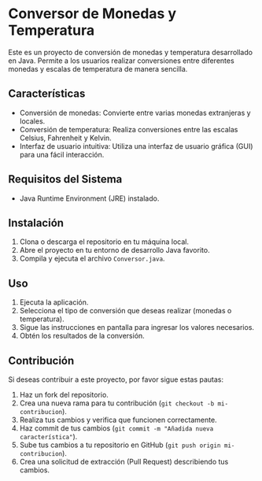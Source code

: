 # Conversor de Monedas y Temperatura

Este es un proyecto de conversión de monedas y temperatura desarrollado en Java. Permite a los usuarios realizar conversiones entre diferentes monedas y escalas de temperatura de manera sencilla.

## Características

- Conversión de monedas: Convierte entre varias monedas extranjeras y locales.
- Conversión de temperatura: Realiza conversiones entre las escalas Celsius, Fahrenheit y Kelvin.
- Interfaz de usuario intuitiva: Utiliza una interfaz de usuario gráfica (GUI) para una fácil interacción.

## Requisitos del Sistema

- Java Runtime Environment (JRE) instalado.

## Instalación

1. Clona o descarga el repositorio en tu máquina local.
2. Abre el proyecto en tu entorno de desarrollo Java favorito.
3. Compila y ejecuta el archivo `Conversor.java`.

## Uso

1. Ejecuta la aplicación.
2. Selecciona el tipo de conversión que deseas realizar (monedas o temperatura).
3. Sigue las instrucciones en pantalla para ingresar los valores necesarios.
4. Obtén los resultados de la conversión.

## Contribución

Si deseas contribuir a este proyecto, por favor sigue estas pautas:

1. Haz un fork del repositorio.
2. Crea una nueva rama para tu contribución (`git checkout -b mi-contribucion`).
3. Realiza tus cambios y verifica que funcionen correctamente.
4. Haz commit de tus cambios (`git commit -m "Añadida nueva característica"`).
5. Sube tus cambios a tu repositorio en GitHub (`git push origin mi-contribucion`).
6. Crea una solicitud de extracción (Pull Request) describiendo tus cambios.
